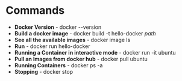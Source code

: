 # Commands
- **Docker Version** - docker --version
- **Build a docker image** - docker build -t hello-docker *path*
- **See all the available images** - docker image ls
- **Run** - docker run hello-docker
- **Running a Container in interactive mode** - docker run -it ubuntu
- **Pull an Images from docker hub** - docker pull ubuntu
- **Running Containers** - docker ps -a
- **Stopping** - docker stop <docker id>